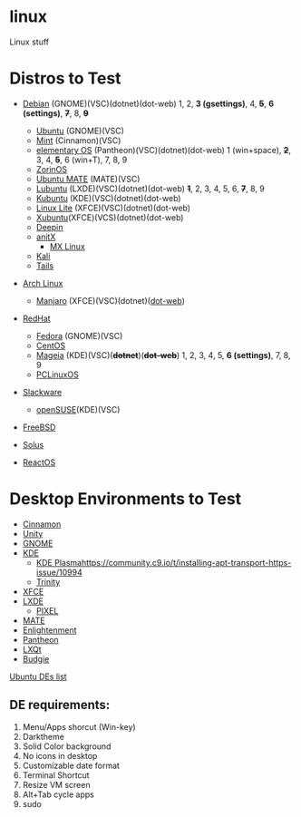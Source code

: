 # linux
Linux stuff

# Distros to Test
- [Debian](https://www.debian.org/) (GNOME)(VSC)(dotnet)(dot-web) 1, 2, **3 (gsettings)**, 4, **~~5~~**, **6 (settings)**, **~~7~~**, 8, **~~9~~**
    - [Ubuntu](https://www.ubuntu.com/) (GNOME)(VSC)
    - [Mint](https://linuxmint.com/) (Cinnamon)(VSC)
    - [elementary OS](https://elementary.io/) (Pantheon)(VSC)(dotnet)(dot-web) 1 (win+space), **~~2~~**, 3, 4, **~~5~~**, 6 (win+T), 7, 8, 9
    - [ZorinOS](https://zorinos.com/)
    - [Ubuntu MATE](https://ubuntu-mate.org/) (MATE)(VSC)
    - [Lubuntu](https://lubuntu.me/) (LXDE)(VSC)(dotnet)(dot-web) **~~1~~**, 2, 3, 4, 5, 6, **~~7~~**, 8, 9
    - [Kubuntu](https://kubuntu.org/) (KDE)(VSC)(dotnet)(dot-web)
    - [Linux Lite](https://www.linuxliteos.com/) (XFCE)(VSC)(dotnet)(dot-web)
    - [Xubuntu](https://xubuntu.org/)(XFCE)(VCS)(dotnet)(dot-web)
    - [Deepin](https://www.deepin.org/)
  - [anitX](https://antixlinux.com)
    - [MX Linux](https://mxlinux.org/)
  - [Kali](https://www.kali.org/)
  - [Tails](https://tails.boum.org/)
  
- [Arch Linux](https://www.archlinux.org/)
  - [Manjaro](https://manjaro.org/) (XFCE)(VSC)(dotnet)([dot-web](https://stackoverflow.com/questions/44117840/can-i-set-listen-urls-in-appsettings-json-in-asp-net-core-2-0-preview))
  
- [RedHat](https://www.redhat.com/)
  - [Fedora](https://getfedora.org/) (GNOME)(VSC)
  - [CentOS](https://www.centos.org/)
  - [Mageia](http://www.mageia.org//) (KDE)(VSC)(**~~dotnet~~**)(**~~dot-web~~**) 1, 2, 3, 4, 5, **6 (settings)**, 7, 8, 9
  - [PCLinuxOS](http://www.pclinuxos.com/)

- [Slackware](http://www.slackware.com)
  - [openSUSE](https://www.opensuse.org/)(KDE)(VSC)
  
- [FreeBSD](https://www.freebsd.org/)

- [Solus](https://getsol.us/home/)

- [ReactOS](http://www.reactos.org/)

# Desktop Environments to Test
- [Cinnamon](https://cinnamon-spices.linuxmint.com/)
- [Unity](https://unity8.io/)
- [GNOME](https://www.gnome.org/)
- [KDE](https://www.kde.org/)
  - [KDE Plasma](https://www.kde.org/plasma-desktop)https://community.c9.io/t/installing-apt-transport-https-issue/10994
  - [Trinity](https://www.trinitydesktop.org/)
- [XFCE](https://xfce.org/)
- [LXDE](https://lxde.org/)
  - [PIXEL](https://www.raspberrypi.org/blog/introducing-pixel/)
- [MATE](https://mate-desktop.org/)
- [Enlightenment](https://www.enlightenment.org/)
- [Pantheon](https://wiki.archlinux.org/index.php/Pantheon)
- [LXQt](https://lxqt.org/)
- [Budgie](https://getsol.us/solus/experiences/)

[Ubuntu DEs list](https://www.ubuntupit.com/best-linux-desktop-environment-reviewed-and-compared/)

## DE requirements:
1. Menu/Apps shorcut (Win-key)
2. Darktheme
3. Solid Color background
4. No icons in desktop
5. Customizable date format
6. Terminal Shortcut
7. Resize VM screen
8. Alt+Tab cycle apps
9. sudo
